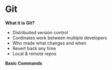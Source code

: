 # Git

**What it is Git?**
* Distribuited version control 
* Cordinates work between multiple developers
* Who made what changes and when
* Revert back any time
* Local & remote repos

**Basic Commands**